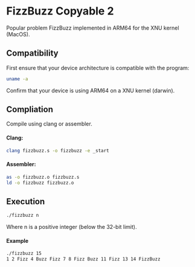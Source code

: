 # FizzBuzz Copyable 2

Popular problem FizzBuzz implemented in ARM64 for the XNU kernel (MacOS).

## Compatibility

First ensure that your device architecture is compatible with the program:

```bash
uname -a
```

Confirm that your device is using ARM64 on a XNU kernel (darwin).

## Compliation

Compile using clang or assembler.

#### Clang:

```bash
clang fizzbuzz.s -o fizzbuzz -e _start
```

#### Assembler:

```bash
as -o fizzbuzz.o fizzbuzz.s
ld -o fizzbuzz fizzbuzz.o
```

## Execution

```bash
./fizzbuzz n
```

Where n is a positive integer (below the 32-bit limit).

#### Example

```bash
./fizzbuzz 15
1 2 Fizz 4 Buzz Fizz 7 8 Fizz Buzz 11 Fizz 13 14 FizzBuzz
```
